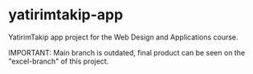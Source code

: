 # yatirimtakip-app

YatirimTakip app project for the Web Design and Applications course.

IMPORTANT: Main branch is outdated, final product can be seen on the "excel-branch" of this project.
